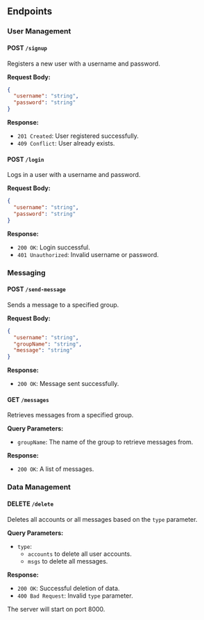 ## Endpoints

### User Management

#### POST `/signup`
Registers a new user with a username and password.

**Request Body:**
```json
{
  "username": "string",
  "password": "string"
}
```

**Response:**
- `201 Created`: User registered successfully.
- `409 Conflict`: User already exists.

#### POST `/login`
Logs in a user with a username and password.

**Request Body:**
```json
{
  "username": "string",
  "password": "string"
}
```

**Response:**
- `200 OK`: Login successful.
- `401 Unauthorized`: Invalid username or password.

### Messaging

#### POST `/send-message`
Sends a message to a specified group.

**Request Body:**
```json
{
  "username": "string",
  "groupName": "string",
  "message": "string"
}
```

**Response:**
- `200 OK`: Message sent successfully.

#### GET `/messages`
Retrieves messages from a specified group.

**Query Parameters:**
- `groupName`: The name of the group to retrieve messages from.

**Response:**
- `200 OK`: A list of messages.

### Data Management

#### DELETE `/delete`
Deletes all accounts or all messages based on the `type` parameter.

**Query Parameters:**
- `type`: 
  - `accounts` to delete all user accounts.
  - `msgs` to delete all messages.

**Response:**
- `200 OK`: Successful deletion of data.
- `400 Bad Request`: Invalid `type` parameter.



The server will start on port 8000.
